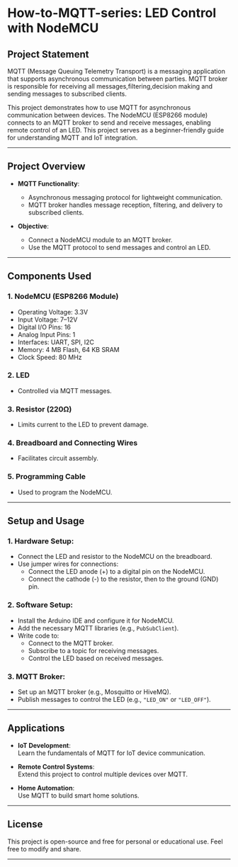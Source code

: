 # How-to-MQTT-series: LED Control with NodeMCU
## Project Statement
MQTT (Message Queuing Telemetry Transport) is a messaging application that supports asynchronous communication between parties. MQTT broker is responsible for receiving all messages,filtering,decision making and sending messages to subscribed clients.

This project demonstrates how to use MQTT  for asynchronous communication between devices. The NodeMCU (ESP8266 module) connects to an MQTT broker to send and receive messages, enabling remote control of an LED. This project serves as a beginner-friendly guide for understanding MQTT and IoT integration.

---

## Project Overview

- **MQTT Functionality**:
  - Asynchronous messaging protocol for lightweight communication.
  - MQTT broker handles message reception, filtering, and delivery to subscribed clients.

- **Objective**:
  - Connect a NodeMCU module to an MQTT broker.
  - Use the MQTT protocol to send messages and control an LED.

---

## Components Used

### 1. **NodeMCU (ESP8266 Module)**  
   - Operating Voltage: 3.3V  
   - Input Voltage: 7–12V  
   - Digital I/O Pins: 16  
   - Analog Input Pins: 1  
   - Interfaces: UART, SPI, I2C  
   - Memory: 4 MB Flash, 64 KB SRAM  
   - Clock Speed: 80 MHz  

### 2. **LED**  
   - Controlled via MQTT messages.  

### 3. **Resistor (220Ω)**  
   - Limits current to the LED to prevent damage.  

### 4. **Breadboard and Connecting Wires**  
   - Facilitates circuit assembly.  

### 5. **Programming Cable**  
   - Used to program the NodeMCU.

---

## Setup and Usage

### 1. **Hardware Setup**:
   - Connect the LED and resistor to the NodeMCU on the breadboard.
   - Use jumper wires for connections:
     - Connect the LED anode (+) to a digital pin on the NodeMCU.
     - Connect the cathode (-) to the resistor, then to the ground (GND) pin.

### 2. **Software Setup**:
   - Install the Arduino IDE and configure it for NodeMCU.
   - Add the necessary MQTT libraries (e.g., `PubSubClient`).
   - Write code to:
     - Connect to the MQTT broker.
     - Subscribe to a topic for receiving messages.
     - Control the LED based on received messages.

### 3. **MQTT Broker**:
   - Set up an MQTT broker (e.g., Mosquitto or HiveMQ).
   - Publish messages to control the LED (e.g., `"LED_ON"` or `"LED_OFF"`).

---

## Applications

- **IoT Development**:  
   Learn the fundamentals of MQTT for IoT device communication.  

- **Remote Control Systems**:  
   Extend this project to control multiple devices over MQTT.  

- **Home Automation**:  
   Use MQTT to build smart home solutions.  

---

## License

This project is open-source and free for personal or educational use. Feel free to modify and share.

---
